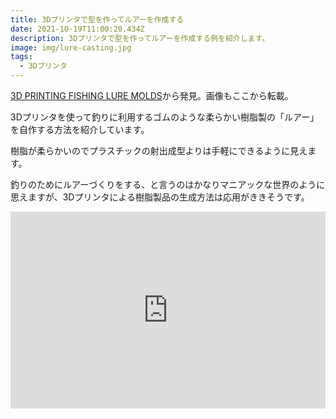 ```yaml
---
title: 3Dプリンタで型を作ってルアーを作成する
date: 2021-10-19T11:00:20.434Z
description: 3Dプリンタで型を作ってルアーを作成する例を紹介します。
image: img/lure-casting.jpg
tags:
  - 3Dプリンタ
---
```

[3D PRINTING FISHING LURE MOLDS](https://hackaday.com/2020/04/10/3d-printing-fishing-lure-molds/)から発見。画像もここから転載。

3Dプリンタを使って釣りに利用するゴムのような柔らかい樹脂製の「ルアー」を自作する方法を紹介しています。

樹脂が柔らかいのでプラスチックの射出成型よりは手軽にできるように見えます。

釣りのためにルアーづくりをする、と言うのはかなりマニアックな世界のように思えますが、3Dプリンタによる樹脂製品の生成方法は応用がききそうです。

<iframe width="100%" height="315" src="https://www.youtube.com/embed/ESSYNRm5MjI" title="YouTube video player" frameborder="0" allow="accelerometer; autoplay; clipboard-write; encrypted-media; gyroscope; picture-in-picture" allowfullscreen></iframe>